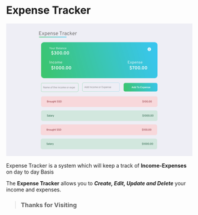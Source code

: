 # Expense Tracker

![Design](https://github.com/Dinesh1042/Vanilla-JavaScript-Projects/blob/main/Expense%20Tracker/Design/Expense%20Tracker.png?raw=true)

Expense Tracker is a system which will keep a track of **Income-Expenses** on day to day Basis

The **Expense Tracker** allows you to **_Create, Edit, Update and Delete_** your income and expenses.

> ### Thanks for Visiting
